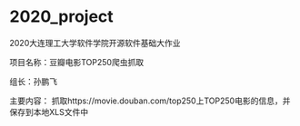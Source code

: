 # 2020_project
2020大连理工大学软件学院开源软件基础大作业

项目名称：豆瓣电影TOP250爬虫抓取

组长：孙鹏飞

主要内容：
抓取https://movie.douban.com/top250上TOP250电影的信息，并保存到本地XLS文件中
